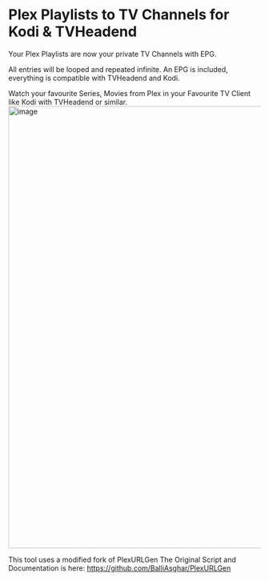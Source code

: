 
# Plex Playlists to TV Channels for Kodi & TVHeadend
Your Plex Playlists are now your private TV Channels with EPG.

All entries will be looped and repeated infinite. An EPG is included, everything is compatible with TVHeadend and Kodi.

Watch your favourite Series, Movies from Plex in your Favourite TV Client like Kodi with TVHeadend or similar.
<img width="1911" height="884" alt="image" src="https://github.com/user-attachments/assets/e24ca50b-6dd5-4b74-b40b-125b77599944" />



This tool uses a modified fork of PlexURLGen
The Original Script and Documentation is here:
https://github.com/BalliAsghar/PlexURLGen
